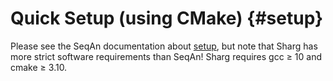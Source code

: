 # Quick Setup (using CMake) {#setup}

Please see the SeqAn documentation about [setup](https://docs.seqan.de/seqan/3-master-user/setup.html), but note that
Sharg has more strict software requirements than SeqAn! Sharg requires gcc ≥ 10 and cmake ≥ 3.10.
